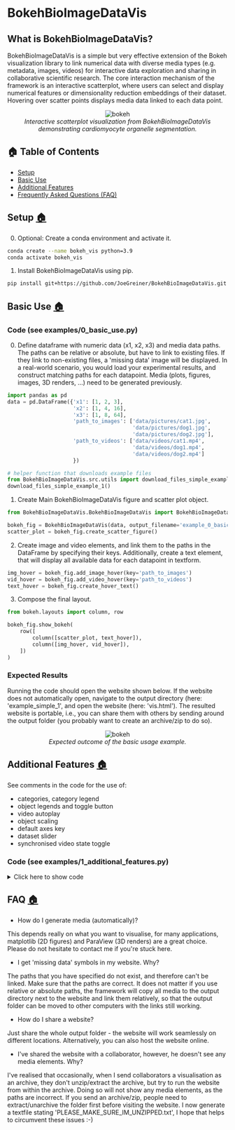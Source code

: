 # BokehBioImageDataVis

## What is BokehBioImageDataVis?
BokehBioImageDataVis is a simple but very effective extension of the Bokeh visualization library to link numerical data with diverse media types (e.g. metadata, images, videos) for interactive data exploration and sharing in collaborative scientific research. The core interaction mechanism of the framework is an interactive scatterplot, where users can select and display numerical features or dimensionality reduction embeddings of their dataset. Hovering over scatter points displays media data linked to each data point.

<p align="center">
  <img src="https://github.com/JoeGreiner/BokehBioImageDataVis/assets/24453528/57d99753-c8d7-4ce4-bd87-c4ddcb01ceb3" alt="bokeh">
  <br>
  <em>Interactive scatterplot visualization from BokehBioImageDataVis demonstrating cardiomyocyte organelle segmentation.</em>
</p>

## 🏠 Table of Contents

* [Setup](#setup-)
* [Basic Use](#basic-use-)
* [Additional Features](#additional-features-)
* [Frequently Asked Questions (FAQ)](#faq-)

## Setup [🏠](#-table-of-contents)

0. Optional: Create a conda environment and activate it. 
```bash
conda create --name bokeh_vis python=3.9
conda activate bokeh_vis
```
1. Install BokehBioImageDataVis using pip.
```bash
pip install git+https://github.com/JoeGreiner/BokehBioImageDataVis.git
```

## Basic Use [🏠](#-table-of-contents)
### Code (see examples/0_basic_use.py)
0. Define dataframe with numeric data (x1, x2, x3) and media data paths. The paths can be relative or absolute, but have to link to existing files. If they link to non-existing files, a 'missing data' image will be displayed. In a real-world scenario, you would load your experimental results, and construct matching paths for each datapoint. Media (plots, figures, images, 3D renders, ...) need to be generated previously.
 
```python
import pandas as pd
data = pd.DataFrame({'x1': [1, 2, 3],
                     'x2': [1, 4, 16],
                     'x3': [1, 8, 64],
                     'path_to_images': ['data/pictures/cat1.jpg',
                                        'data/pictures/dog1.jpg',
                                        'data/pictures/dog2.jpg'],
                     'path_to_videos': ['data/videos/cat1.mp4',
                                        'data/videos/dog1.mp4',
                                        'data/videos/dog2.mp4']
                     })

# helper function that downloads example files
from BokehBioImageDataVis.src.utils import download_files_simple_example_1
download_files_simple_example_1()
```

1. Create Main BokehBioImageDataVis figure and scatter plot object.
```python
from BokehBioImageDataVis.BokehBioImageDataVis import BokehBioImageDataVis

bokeh_fig = BokehBioImageDataVis(data, output_filename='example_0_basic_use/vis.html')
scatter_plot = bokeh_fig.create_scatter_figure()
```

2. Create image and video elements, and link them to the paths in the DataFrame by specifying their keys. Additionally, create a text element, that will display all available data for each datapoint in textform.
```python
img_hover = bokeh_fig.add_image_hover(key='path_to_images')
vid_hover = bokeh_fig.add_video_hover(key='path_to_videos')
text_hover = bokeh_fig.create_hover_text()
```

3. Compose the final layout.
```python
from bokeh.layouts import column, row

bokeh_fig.show_bokeh(
    row([
        column([scatter_plot, text_hover]),
        column([img_hover, vid_hover]),
    ])
)
```
### Expected Results
Running the code should open the website shown below. If the website does not automatically open, navigate to the output directory (here: 'example_simple_1', and open the website (here: 'vis.html'). The resulted website is portable, i.e., you can share them with others by sending around the output folder (you probably want to create an archive/zip to do so).

<p align="center">
  <img src="https://github.com/JoeGreiner/BokehBioImageDataVis/assets/24453528/93612315-b19b-4ac2-b58c-74172231bc05" alt="bokeh">
  <br>
  <em>Expected outcome of the basic usage example.</em>
</p>

## Additional Features [🏠](#-table-of-contents)
See comments in the code for the use of: 
* categories, category legend
* object legends and toggle button
* video autoplay
* object scaling
* default axes key
* dataset slider
* synchronised video state toggle
### Code (see examples/1_additional_features.py)
<details>
  <summary>Click here to show code</summary>
  
  ```python
  import pandas as pd
  
  # Step 0
  # Define dataframe with numeric data (x1, x2, x3) and media data paths. The paths can be relative or absolute,
  # but have to link to existing files. If they link to non-existing files, a 'missing data' image will be displayed.
  # In a real-world scenario, you would load your experimental results, and construct matching paths for each
  # datapoint. Media (plots, figures, images, 3D renders, ...) need to be generated previously.
  data = pd.DataFrame({'x1': [1, 2, 3],
                       'x2': [1, 4, 16],
                       'x3': [1, 8, 64],
                       'animal': ['cat', 'dog', 'dog'], # new column for category key feature (see later)
                       'path_to_images': ['data/pictures/cat1.jpg',
                                          'data/pictures/dog1.jpg',
                                          'data/pictures/dog2.jpg'],
                       'path_to_videos': ['data/videos/cat1.mp4',
                                          'data/videos/dog1.mp4',
                                          'data/videos/dog2.mp4']
                       })
  
  # helper function that downloads example files
  from BokehBioImageDataVis.src.utils import download_files_simple_example_1
  
  download_files_simple_example_1()
  
  # Step 1
  # Create Main BokehBioImageDataVis figure and scatter plot object.
  from BokehBioImageDataVis.BokehBioImageDataVis import BokehBioImageDataVis
  
  # FEATURE: Category Key
  # add a category key to the BokehBioImageDataVis object, to color the scatter plot by the categories in the DataFrame
  # position of the legend can be set with the legend_position argument
  # FEATURE: Default Axis Keys
  # set default axis keys for the scatter plot, can be changed interactively
  bokeh_fig = BokehBioImageDataVis(data, output_filename='example_1_additional_features/vis.html', category_key='animal',
                                   legend_position='top_left', x_axis_key='x3', y_axis_key='x2')
  scatter_plot = bokeh_fig.create_scatter_figure()
  
  # Step 2
  # Create image and video elements, and link them to the paths in the DataFrame by specifying their keys.
  # Additionally, create a text element, that will display all available data for each datapoint in textform.
  
  # FEATURE: Scaling
  # add width and height to scale the images and videos by providing hover with width and height arguments
  # FEATURE: Titles
  # add titles to the images and videos
  # FEATURE: Legend Text
  # add legend text to the images and videos, can be formatted with html tags, needs legend_button to be added to the plot
  # see later in the code
  
  obj_width = 550
  obj_height = 400
  img_hover = bokeh_fig.add_image_hover(key='path_to_images',
                                        width=obj_width, height=obj_height,
                                        title='animal picture',
                                        legend_text='<span style="color:red">animal picture</span>'
                                                    'Cats \n <i>Dogs</i> \n and so on!')
  
  # FEATURE: Video Autoplay
  # control if videos should automatically start playing
  vid_hover = bokeh_fig.add_video_hover(key='path_to_videos',
                                        width=obj_width, height=obj_height,
                                        title='animal video', autoplay=True,
                                        legend_text='<span style="color:green">animal video</span>'
                                                    'Cats \n <i>Dogs</i> \n and so on!')
  
  legend_str_dup = '<p>A <span style="text-decoration: underline; color:cyan">video</span> of a cute animal.</p>'
  
  duplicate_vid_hover = bokeh_fig.add_video_hover(key='path_to_videos',
                                                  width=obj_width, height=obj_height,
                                                  title='animal video', autoplay=True,
                                                  legend_text=legend_str_dup)
  
  # FEATURE: ignore_keys
  # ignore keys in the text_hover, can be a list of keys -- you may want to not show auxiliary data in the text_hover
  text_hover = bokeh_fig.create_hover_text(ignore_keys=['color_mapping', 'x2'])
  
  # FEATURE: Slider
  # add a slider to the plot, when clicked on, can be controlled with arrow keys to quickly navigate through the data
  id_slider = bokeh_fig.add_slider()
  
  # FEATURE: Legend Button
  # Show or hide the legend, legends have to be defined in the image and video hovers
  legend_button = bokeh_fig.add_legend()  # has to be called after adding all other image and video elements!
  
  # FEATURE: Video Toggle Button
  # Toggle the video playback on and off for all videos shown simultaneously
  video_toggle_button = bokeh_fig.add_toggle_video_button()
  
  # Step 3
  # Compose the layout
  from bokeh.layouts import column, row
  
  bokeh_fig.show_bokeh(
      row([
          column([row([legend_button, video_toggle_button]), id_slider, scatter_plot, text_hover]),
          column([img_hover, vid_hover]),
          duplicate_vid_hover
      ])
  )
  ```
</details>

## FAQ [🏠](#-table-of-contents)

* How do I generate media (automatically)?

This depends really on what you want to visualise, for many applications, matplotlib (2D figures) and ParaView (3D renders) are a great choice. Please do not hesitate to contact me if you're stuck here.

* I get 'missing data' symbols in my website. Why?

The paths that you have specified do not exist, and therefore can't be linked. Make sure that the paths are correct. It does not matter if you use relative or absolute paths, the framework will copy all media to the output directory next to the website and link them relatively, so that the output folder can be moved to other computers with the links still working.

* How do I share a website?

Just share the whole output folder - the website will work seamlessly on different locations. Alternatively, you can also host the website online.

* I've shared the website with a collaborator, however, he doesn't see any media elements. Why?

I've realised that occasionally, when I send collaborators a visualisation as an archive, they don't unzip/extract the archive, but try to run the website from within the archive. Doing so will not show any media elements, as the paths are incorrect. If you send an archive/zip, people need to extract/unarchive the folder first before visiting the website. I now generate a textfile stating 'PLEASE_MAKE_SURE_IM_UNZIPPED.txt', I hope that helps to circumvent these issues :-)
